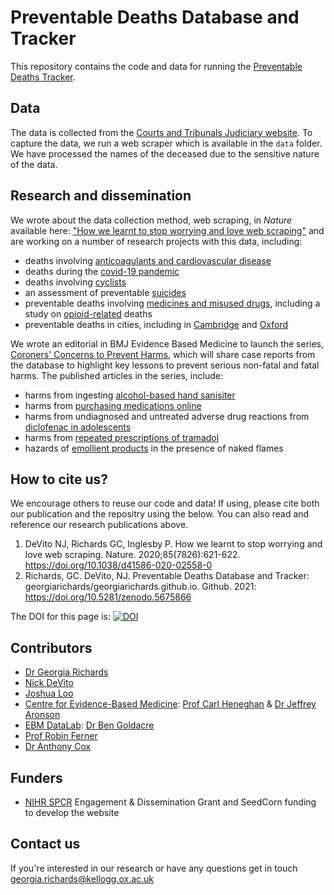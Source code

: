 # Preventable Deaths Database and Tracker
This repository contains the code and data for running the [Preventable Deaths Tracker](http://preventabledeathstracker.net). 

## Data
The data is collected from the [Courts and Tribunals Judiciary website](https://www.judiciary.uk/subject/prevention-of-future-deaths/). To capture the data, we run a web scraper which is available in the `data` folder. 
We have processed the names of the deceased due to the sensitive nature of the data.  

## Research and dissemination 
We wrote about the data collection method, web scraping, in *Nature* available here: ["How we learnt to stop worrying and love web scraping"](https://www.nature.com/articles/d41586-020-02558-0) and are working on a number of research projects with this data, including:
* deaths involving [anticoagulants and cardiovascular disease](https://doi.org/10.3399/BJGPO.2021.0150)
* deaths during the [covid-19 pandemic](https://doi.org/10.1136/bmjebm-2021-111834)
* deaths involving [cyclists](https://www.gchu.org.uk/2021/09/gchu-report-preventable-deaths-involving-cyclists-in-england-and-wales/)
* an assessment of preventable [suicides](https://osf.io/ad4up/)
* preventable deaths involving [medicines and misused drugs](https://osf.io/wq7g5/), including a study on [opioid-related](https://osf.io/ecz4r/) deaths
* preventable deaths in cities, including in [Cambridge](https://www.gchu.org.uk/2021/12/gchu-report-preventable-deaths-in-cambridge-and-cambridgeshire/) and [Oxford](https://www.gchu.org.uk/2021/12/gchu-report-preventable-deaths-in-oxford-and-oxfordshire/)

We wrote an editorial in BMJ Evidence Based Medicine to launch the series, [Coroners' Concerns to Prevent Harms](https://ebm.bmj.com/content/early/2021/01/10/bmjebm-2020-111567), which will share case reports from the database to highlight key lessons to prevent serious non-fatal and fatal harms. The published articles in the series, include:
* harms from ingesting [alcohol-based hand sanisiter](https://ebm.bmj.com/content/26/2/65)
* harms from [purchasing medications online](https://ebm.bmj.com/content/27/1/60) 
* harms from undiagnosed and untreated adverse drug reactions from [diclofenac in adolescents](https://ebm.bmj.com/content/early/2021/02/09/bmjebm-2020-111640)
* harms from [repeated prescriptions of tramadol](https://ebm.bmj.com/content/early/2021/03/11/bmjebm-2020-111661)
* hazards of [emollient products](https://ebm.bmj.com/content/26/3/131.full) in the presence of naked flames

## How to cite us?
We encourage others to reuse our code and data! If using, please cite both our publication and the repositry using the below. You can also read and reference our research publications above. 
1. DeVito NJ, Richards GC, Inglesby P. How we learnt to stop worrying and love web scraping. Nature. 2020;85(7826):621-622. https://doi.org/10.1038/d41586-020-02558-0
2. Richards, GC. DeVito, NJ. Preventable Deaths Database and Tracker: georgiarichards/georgiarichards.github.io. Github. 2021: https://doi.org/10.5281/zenodo.5675866

The DOI for this page is: [![DOI](https://zenodo.org/badge/296660825.svg)](https://zenodo.org/badge/latestdoi/296660825)

## Contributors 
* [Dr Georgia Richards](https://www.phc.ox.ac.uk/team/georgia-richards) 
* [Nick DeVito](https://www.phc.ox.ac.uk/team/nicholas-devito)
* [Joshua Loo](https://github.com/octogenary)
* [Centre for Evidence-Based Medicine](https://www.cebm.ox.ac.uk/): [Prof Carl Heneghan](https://www.phc.ox.ac.uk/team/carl-heneghan) & [Dr Jeffrey Aronson](https://www.phc.ox.ac.uk/team/jeffrey-aronson)
* [EBM DataLab](https://ebmdatalab.net/): [Dr Ben Goldacre](https://www.phc.ox.ac.uk/team/ben-goldacre)
* [Prof Robin Ferner](https://www.birmingham.ac.uk/staff/profiles/clinical-sciences/Ferner-Robin.aspx) 
* [Dr Anthony Cox](http://anthonycox.org/about/)

## Funders
* [NIHR SPCR](https://www.spcr.nihr.ac.uk/) Engagement & Dissemination Grant and SeedCorn funding to develop the website 

## Contact us
If you're interested in our research or have any questions get in touch [georgia.richards@kellogg.ox.ac.uk](mailto:georgia.richards@kellogg.ox.ac.uk)
